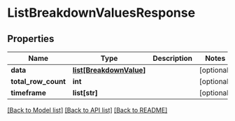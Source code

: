 # ListBreakdownValuesResponse

## Properties
Name | Type | Description | Notes
------------ | ------------- | ------------- | -------------
**data** | [**list[BreakdownValue]**](BreakdownValue.md) |  | [optional] 
**total_row_count** | **int** |  | [optional] 
**timeframe** | **list[str]** |  | [optional] 

[[Back to Model list]](../README.md#documentation-for-models) [[Back to API list]](../README.md#documentation-for-api-endpoints) [[Back to README]](../README.md)


